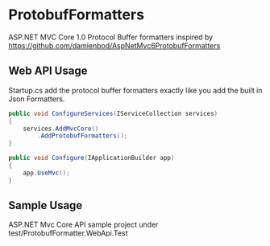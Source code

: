 # ProtobufFormatters

ASP.NET MVC Core 1.0 Protocol Buffer formatters inspired by https://github.com/damienbod/AspNetMvc6ProtobufFormatters

## Web API Usage

Startup.cs add the protocol buffer formatters exactly like you add the built in Json Formatters.

```csharp
public void ConfigureServices(IServiceCollection services)
{
    services.AddMvcCore()
        .AddProtobufFormatters();
}

public void Configure(IApplicationBuilder app)
{
    app.UseMvc();
}
```

## Sample Usage

ASP.NET Mvc Core API sample project under test/ProtobufFormatter.WebApi.Test